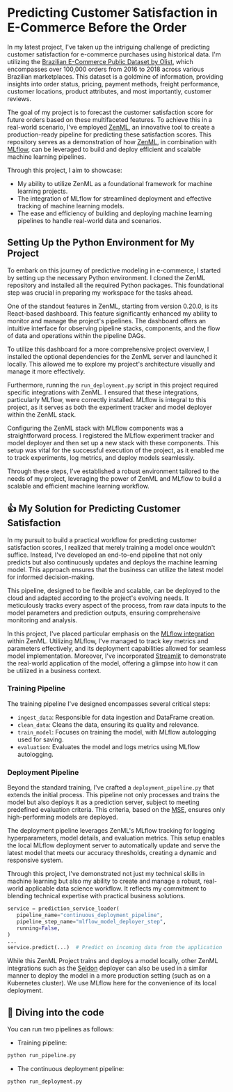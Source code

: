 # Predicting Customer Satisfaction in E-Commerce Before the Order

In my latest project, I've taken up the intriguing challenge of predicting customer satisfaction for e-commerce purchases using historical data. I'm utilizing the [Brazilian E-Commerce Public Dataset by Olist](https://www.kaggle.com/datasets/olistbr/brazilian-ecommerce), which encompasses over 100,000 orders from 2016 to 2018 across various Brazilian marketplaces. This dataset is a goldmine of information, providing insights into order status, pricing, payment methods, freight performance, customer locations, product attributes, and most importantly, customer reviews.

The goal of my project is to forecast the customer satisfaction score for future orders based on these multifaceted features. To achieve this in a real-world scenario, I've employed [ZenML](https://zenml.io/), an innovative tool to create a production-ready pipeline for predicting these satisfaction scores. This repository serves as a demonstration of how [ZenML](https://github.com/zenml-io/zenml), in combination with [MLflow](https://mlflow.org/), can be leveraged to build and deploy efficient and scalable machine learning pipelines.

Through this project, I aim to showcase:

- My ability to utilize ZenML as a foundational framework for machine learning projects.
- The integration of MLflow for streamlined deployment and effective tracking of machine learning models.
- The ease and efficiency of building and deploying machine learning pipelines to handle real-world data and scenarios.

## Setting Up the Python Environment for My Project

To embark on this journey of predictive modeling in e-commerce, I started by setting up the necessary Python environment. I cloned the ZenML repository and installed all the required Python packages. This foundational step was crucial in preparing my workspace for the tasks ahead.

One of the standout features in ZenML, starting from version 0.20.0, is its React-based dashboard. This feature significantly enhanced my ability to monitor and manage the project's pipelines. The dashboard offers an intuitive interface for observing pipeline stacks, components, and the flow of data and operations within the pipeline DAGs. 

To utilize this dashboard for a more comprehensive project overview, I installed the optional dependencies for the ZenML server and launched it locally. This allowed me to explore my project's architecture visually and manage it more effectively.

Furthermore, running the `run_deployment.py` script in this project required specific integrations with ZenML. I ensured that these integrations, particularly MLflow, were correctly installed. MLflow is integral to this project, as it serves as both the experiment tracker and model deployer within the ZenML stack. 

Configuring the ZenML stack with MLflow components was a straightforward process. I registered the MLflow experiment tracker and model deployer and then set up a new stack with these components. This setup was vital for the successful execution of the project, as it enabled me to track experiments, log metrics, and deploy models seamlessly.

Through these steps, I've established a robust environment tailored to the needs of my project, leveraging the power of ZenML and MLflow to build a scalable and efficient machine learning workflow.

## :thumbsup: My Solution for Predicting Customer Satisfaction

In my pursuit to build a practical workflow for predicting customer satisfaction scores, I realized that merely training a model once wouldn't suffice. Instead, I've developed an end-to-end pipeline that not only predicts but also continuously updates and deploys the machine learning model. This approach ensures that the business can utilize the latest model for informed decision-making.

This pipeline, designed to be flexible and scalable, can be deployed to the cloud and adapted according to the project's evolving needs. It meticulously tracks every aspect of the process, from raw data inputs to the model parameters and prediction outputs, ensuring comprehensive monitoring and analysis.

In this project, I've placed particular emphasis on the [MLflow integration](https://github.com/zenml-io/zenml/tree/main/examples) within ZenML. Utilizing MLflow, I've managed to track key metrics and parameters effectively, and its deployment capabilities allowed for seamless model implementation. Moreover, I've incorporated [Streamlit](https://streamlit.io/) to demonstrate the real-world application of the model, offering a glimpse into how it can be utilized in a business context.

### Training Pipeline

The training pipeline I've designed encompasses several critical steps:

- `ingest_data`: Responsible for data ingestion and DataFrame creation.
- `clean_data`: Cleans the data, ensuring its quality and relevance.
- `train_model`: Focuses on training the model, with MLflow autologging used for saving.
- `evaluation`: Evaluates the model and logs metrics using MLflow autologging.

### Deployment Pipeline

Beyond the standard training, I've crafted a `deployment_pipeline.py` that extends the initial process. This pipeline not only processes and trains the model but also deploys it as a prediction server, subject to meeting predefined evaluation criteria. This criteria, based on the [MSE](https://scikit-learn.org/stable/modules/generated/sklearn.metrics.mean_squared_error.html), ensures only high-performing models are deployed.

The deployment pipeline leverages ZenML's MLflow tracking for logging hyperparameters, model details, and evaluation metrics. This setup enables the local MLflow deployment server to automatically update and serve the latest model that meets our accuracy thresholds, creating a dynamic and responsive system.

Through this project, I've demonstrated not just my technical skills in machine learning but also my ability to create and manage a robust, real-world applicable data science workflow. It reflects my commitment to blending technical expertise with practical business solutions.

```python
service = prediction_service_loader(
   pipeline_name="continuous_deployment_pipeline",
   pipeline_step_name="mlflow_model_deployer_step",
   running=False,
)
...
service.predict(...)  # Predict on incoming data from the application
```

While this ZenML Project trains and deploys a model locally, other ZenML integrations such as the [Seldon](https://github.com/zenml-io/zenml/tree/main/examples/seldon_deployment) deployer can also be used in a similar manner to deploy the model in a more production setting (such as on a Kubernetes cluster). We use MLflow here for the convenience of its local deployment.

## :notebook: Diving into the code

You can run two pipelines as follows:

- Training pipeline:

```bash
python run_pipeline.py
```

- The continuous deployment pipeline:

```bash
python run_deployment.py
```
